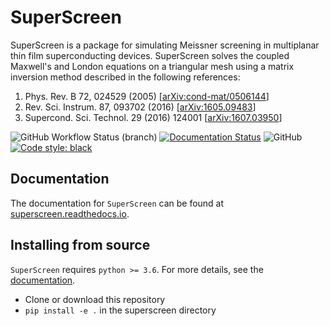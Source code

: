 # SuperScreen

SuperScreen is a package for simulating Meissner screening in multiplanar thin film
superconducting devices. SuperScreen solves the coupled Maxwell's and London equations
on a triangular mesh using a matrix inversion method described in the following references:

1. Phys. Rev. B 72, 024529 (2005) [[arXiv:cond-mat/0506144](https://arxiv.org/abs/cond-mat/0506144)]
2. Rev. Sci. Instrum. 87, 093702 (2016) [[arXiv:1605.09483](https://arxiv.org/abs/1605.09483)]
3. Supercond. Sci. Technol. 29 (2016) 124001 [[arXiv:1607.03950](https://arxiv.org/abs/1607.03950)]


![GitHub Workflow Status (branch)](https://img.shields.io/github/workflow/status/loganbvh/superscreen/lint-and-test/main) [![Documentation Status](https://readthedocs.org/projects/superscreen/badge/?version=latest)](https://superscreen.readthedocs.io/en/latest/?badge=latest) ![GitHub](https://img.shields.io/github/license/loganbvh/superscreen) [![Code style: black](https://img.shields.io/badge/code%20style-black-000000.svg)](https://github.com/psf/black)


## Documentation

The documentation for `SuperScreen` can be found at [superscreen.readthedocs.io](https://superscreen.readthedocs.io/en/latest/).

## Installing from source

`SuperScreen` requires `python >= 3.6`. For more details, see the [documentation](https://superscreen.readthedocs.io/en/latest/).

- Clone or download this repository
- `pip install -e .` in the superscreen directory
